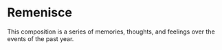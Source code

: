 # Remenisce

This composition is a series of memories, thoughts, and feelings over the events of the past year. 
